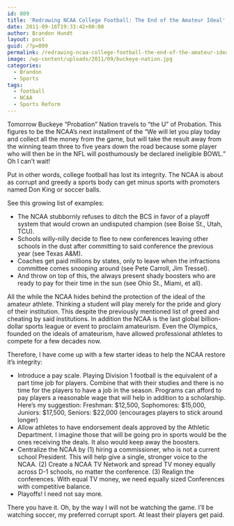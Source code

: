 ```yaml
---
id: 809
title: 'Redrawing NCAA College Football: The End of the Amateur Ideal'
date: 2011-09-16T19:33:42+00:00
author: Brandon Hundt
layout: post
guid: /?p=809
permalink: /redrawing-ncaa-college-football-the-end-of-the-amateur-ideal/
image: /wp-content/uploads/2011/09/buckeye-nation.jpg
categories:
  - Brandon
  - Sports
tags:
  - football
  - NCAA
  - Sports Reform
---
```

Tomorrow Buckeye &#8220;Probation&#8221; Nation travels to “the U” of Probation. This figures to be the NCAA’s next installment of the “We will let you play today and collect all the money from the game, but will take the result away from the winning team three to five years down the road because some player who will then be in the NFL will posthumously be declared ineligible BOWL.” Oh I can’t wait!<!--more-->

Put in other words, college football has lost its integrity. The NCAA is about as corrupt and greedy a sports body can get minus sports with promoters named Don King or soccer balls.

See this growing list of examples:

  * The NCAA stubbornly refuses to ditch the BCS in favor of a playoff system that would crown an undisputed champion (see Boise St., Utah, TCU).
  * Schools willy-nilly decide to flee to new conferences leaving other schools in the dust after committing to said conference the previous year (see Texas A&M).
  * Coaches get paid millions by states, only to leave when the infractions committee comes snooping around (see Pete Carroll, Jim Tressel).
  * And throw on top of this, the always present shady boosters who are ready to pay for their time in the sun (see Ohio St., Miami, et all).

All the while the NCAA hides behind the protection of the ideal of the amateur athlete. Thinking a student will play merely for the pride and glory of their institution. This despite the previously mentioned list of greed and cheating by said institutions. In addition the NCAA is the last global billion-dollar sports league or event to proclaim amateurism. Even the Olympics, founded on the ideals of amateurism, have allowed professional athletes to compete for a few decades now.

Therefore, I have come up with a few starter ideas to help the NCAA restore it’s integrity:

  * Introduce a pay scale. Playing Division 1 football is the equivalent of a part time job for players. Combine that with their studies and there is no time for the players to have a job in the season. Programs can afford to pay players a reasonable wage that will help in addition to a scholarship. Here’s my suggestion: Freshman: $12,500, Sophomores: $15,000, Juniors: $17,500, Seniors: $22,000 (encourages players to stick around longer)
  * Allow athletes to have endorsement deals approved by the Athletic Department. I imagine those that will be going pro in sports would be the ones receiving the deals. It also would keep away the boosters.
  * Centralize the NCAA by (1) hiring a commissioner, who is not a current school President. This will help give a single, stronger voice to the NCAA. (2) Create a NCAA TV Network and spread TV money equally across D-1 schools, no matter the conference. (3) Realign the conferences. With equal TV money, we need equally sized Conferences with competitive balance.
  * Playoffs! I need not say more.

There you have it. Oh, by the way I will not be watching the game. I’ll be watching soccer, my preferred corrupt sport. At least their players get paid.
